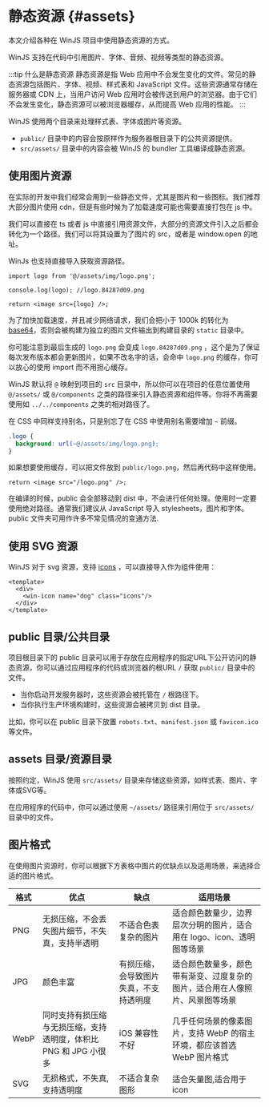 # 静态资源 {#assets}

本文介绍各种在 WinJS 项目中使用静态资源的方式。

WinJS 支持在代码中引用图片、字体、音频、视频等类型的静态资源。

:::tip 什么是静态资源
静态资源是指 Web 应用中不会发生变化的文件。常见的静态资源包括图片、字体、视频、样式表和 JavaScript 文件。这些资源通常存储在服务器或 CDN 上，当用户访问 Web 应用时会被传送到用户的浏览器。由于它们不会发生变化，静态资源可以被浏览器缓存，从而提高 Web 应用的性能。
:::

WinJS 使用两个目录来处理样式表、字体或图片等资源。
- `public/` 目录中的内容会按原样作为服务器根目录下的公共资源提供。
- `src/assets/` 目录中的内容会被 WinJS 的 bundler 工具编译成静态资源。

## 使用图片资源

在实际的开发中我们经常会用到一些静态文件，尤其是图片和一些图标。我们推荐大部分图片使用 cdn，但是有些时候为了加载速度可能也需要直接打包在 js 中。

我们可以直接在 ts 或者 js 中直接引用资源文件，大部分的资源文件引入之后都会转化为一个路径。我们可以将其设置为了图片的 src，或者是 window.open 的地址。

WinJs 也支持直接导入获取资源路径。

```tsx
import logo from '@/assets/img/logo.png';

console.log(logo); //logo.84287d09.png

return <image src={logo} />;
```

为了加快加载速度，并且减少网络请求，我们会把小于 1000k 的转化为 [base64](https://developer.mozilla.org/en-US/docs/Web/HTTP/Basics_of_HTTP/Data_URIs)，否则会被构建为独立的图片文件输出到构建目录的 `static` 目录中。

你可能注意到最后生成的 `logo.png` 会变成 `logo.84287d09.png` ，这个是为了保证每次发布版本都会更新图片，如果不改名字的话，会命中 `logo.png` 的缓存，你可以放心的使用 import 而不用担心缓存。

WinJS 默认将 `@` 映射到项目的 `src` 目录中，所以你可以在项目的任意位置使用 `@/assets/` 或 `@/components` 之类的路径来引入静态资源和组件等。你将不再需要使用如 `../../components` 之类的相对路径了。

在 CSS 中同样支持别名，只是别忘了在 CSS 中使用别名需要增加 `~` 前缀。

```css
.logo {
  background: url(~@/assets/img/logo.png);
}
```

如果想要使用缓存，可以把文件放到 `public/logo.png`，然后再代码中这样使用。

```tsx
return <image src="/logo.png" />;
```

在编译的时候，public 会全部移动到 dist 中，不会进行任何处理。使用时一定要使用绝对路径。通常我们建议从 JavaScript 导入 stylesheets，图片和字体。 public 文件夹可用作许多不常见情况的变通方法.


## 使用 SVG 资源
WinJS 对于 svg 资源，支持 [icons](../config/config#icons) ，可以直接导入作为组件使用：

```vue
<template>
  <div>
    <win-icon name="dog" class="icons"/>
  </div>
</template>
 ```

## public 目录/公共目录

项目根目录下的 public 目录可以用于存放在应用程序的指定URL下公开访问的静态资源，你可以通过应用程序的代码或浏览器的根URL `/` 获取 `public/` 目录中的文件。

- 当你启动开发服务器时，这些资源会被托管在 `/` 根路径下。
- 当你执行生产环境构建时，这些资源会被拷贝到 dist 目录。

比如，你可以在 public 目录下放置 `robots.txt`、`manifest.json` 或 `favicon.ico` 等文件。

## assets 目录/资源目录

按照约定，WinJS 使用 `src/assets/` 目录来存储这些资源，如样式表、图片、字体或SVG等。

在应用程序的代码中，你可以通过使用 `~/assets/` 路径来引用位于 `src/assets/` 目录中的文件。     

## 图片格式

在使用图片资源时，你可以根据下方表格中图片的优缺点以及适用场景，来选择合适的图片格式。

| 格式 | 优点                                                             | 缺点                                   | 适用场景                                                                     |
| ---- | ---------------------------------------------------------------- | -------------------------------------- | ---------------------------------------------------------------------------- |
| PNG  | 无损压缩，不会丢失图片细节，不失真，支持半透明                   | 不适合色表复杂的图片                   | 适合颜色数量少，边界层次分明的图片，适合用在 logo、icon、透明图等场景        |
| JPG  | 颜色丰富                                                         | 有损压缩，会导致图片失真，不支持透明度 | 适合颜色数量多，颜色带有渐变、过度复杂的图片，适合用在人像照片、风景图等场景 |
| WebP | 同时支持有损压缩与无损压缩，支持透明度，体积比 PNG 和 JPG 小很多 | iOS 兼容性不好                         | 几乎任何场景的像素图片，支持 WebP 的宿主环境，都应该首选 WebP 图片格式       |
| SVG  | 无损格式，不失真,支持透明度                                      | 不适合复杂图形                         | 适合矢量图,适合用于 icon                                                     |
